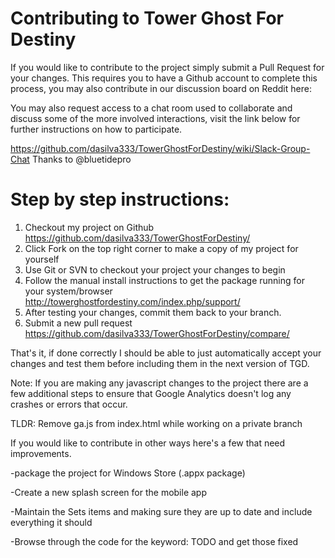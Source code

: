 # Contributing to Tower Ghost For Destiny

If you would like to contribute to the project simply submit a Pull Request for your changes. This requires you to have a Github account to complete this process, you may also contribute in our discussion board on Reddit here:

You may also request access to a chat room used to collaborate and discuss some of the more involved interactions, visit the link below for further instructions on how to participate.

<https://github.com/dasilva333/TowerGhostForDestiny/wiki/Slack-Group-Chat>
Thanks to @bluetidepro

# Step by step instructions:

1. Checkout my project on Github
https://github.com/dasilva333/TowerGhostForDestiny/
2. Click Fork on the top right corner to make a copy of my project for yourself
3. Use Git or SVN to checkout your project your changes to begin 
4. Follow the manual install instructions to get the package running for your system/browser
http://towerghostfordestiny.com/index.php/support/
5. After testing your changes, commit them back to your branch.
6. Submit a new pull request https://github.com/dasilva333/TowerGhostForDestiny/compare/

That's it, if done correctly I should be able to just automatically accept your changes and test them before including them in the next version of TGD.

Note: If you are making any javascript changes to the project there are a few additional steps to ensure that Google Analytics doesn't log any crashes or errors that occur.

TLDR: Remove ga.js from index.html while working on a private branch

If you would like to contribute in other ways here's a few that need improvements.

-package the project for Windows Store (.appx package)

-Create a new splash screen for the mobile app

-Maintain the Sets items and making sure they are up to date and include everything it should

-Browse through the code for the keyword: TODO and get those fixed
